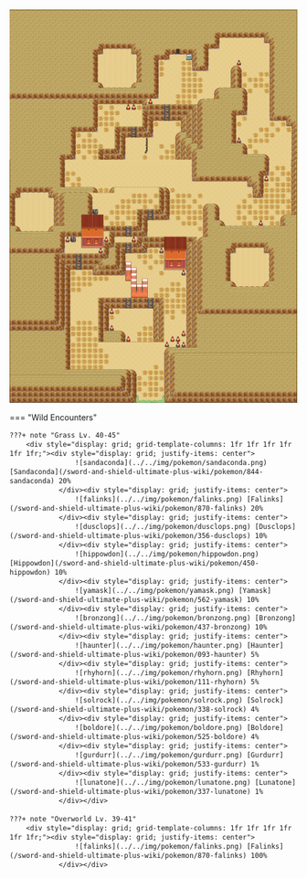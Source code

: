 <img src="../../img/routes/Route 8 (Desert).png" alt="Route 8 (Desert)"/>

=== "Wild Encounters"


	???+ note "Grass Lv. 40-45"
		<div style="display: grid; grid-template-columns: 1fr 1fr 1fr 1fr 1fr 1fr;"><div style="display: grid; justify-items: center">
                    ![sandaconda](../../img/pokemon/sandaconda.png) [Sandaconda](/sword-and-shield-ultimate-plus-wiki/pokemon/844-sandaconda) 20%
                </div><div style="display: grid; justify-items: center">
                    ![falinks](../../img/pokemon/falinks.png) [Falinks](/sword-and-shield-ultimate-plus-wiki/pokemon/870-falinks) 20%
                </div><div style="display: grid; justify-items: center">
                    ![dusclops](../../img/pokemon/dusclops.png) [Dusclops](/sword-and-shield-ultimate-plus-wiki/pokemon/356-dusclops) 10%
                </div><div style="display: grid; justify-items: center">
                    ![hippowdon](../../img/pokemon/hippowdon.png) [Hippowdon](/sword-and-shield-ultimate-plus-wiki/pokemon/450-hippowdon) 10%
                </div><div style="display: grid; justify-items: center">
                    ![yamask](../../img/pokemon/yamask.png) [Yamask](/sword-and-shield-ultimate-plus-wiki/pokemon/562-yamask) 10%
                </div><div style="display: grid; justify-items: center">
                    ![bronzong](../../img/pokemon/bronzong.png) [Bronzong](/sword-and-shield-ultimate-plus-wiki/pokemon/437-bronzong) 10%
                </div><div style="display: grid; justify-items: center">
                    ![haunter](../../img/pokemon/haunter.png) [Haunter](/sword-and-shield-ultimate-plus-wiki/pokemon/093-haunter) 5%
                </div><div style="display: grid; justify-items: center">
                    ![rhyhorn](../../img/pokemon/rhyhorn.png) [Rhyhorn](/sword-and-shield-ultimate-plus-wiki/pokemon/111-rhyhorn) 5%
                </div><div style="display: grid; justify-items: center">
                    ![solrock](../../img/pokemon/solrock.png) [Solrock](/sword-and-shield-ultimate-plus-wiki/pokemon/338-solrock) 4%
                </div><div style="display: grid; justify-items: center">
                    ![boldore](../../img/pokemon/boldore.png) [Boldore](/sword-and-shield-ultimate-plus-wiki/pokemon/525-boldore) 4%
                </div><div style="display: grid; justify-items: center">
                    ![gurdurr](../../img/pokemon/gurdurr.png) [Gurdurr](/sword-and-shield-ultimate-plus-wiki/pokemon/533-gurdurr) 1%
                </div><div style="display: grid; justify-items: center">
                    ![lunatone](../../img/pokemon/lunatone.png) [Lunatone](/sword-and-shield-ultimate-plus-wiki/pokemon/337-lunatone) 1%
                </div></div>

	???+ note "Overworld Lv. 39-41"
		<div style="display: grid; grid-template-columns: 1fr 1fr 1fr 1fr 1fr 1fr;"><div style="display: grid; justify-items: center">
                    ![falinks](../../img/pokemon/falinks.png) [Falinks](/sword-and-shield-ultimate-plus-wiki/pokemon/870-falinks) 100%
                </div></div>



